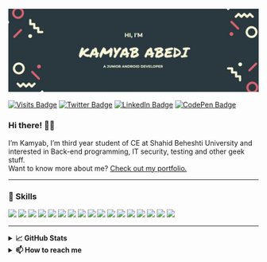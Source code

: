 [![Kamyab's GitHub Banner](./assets/banner(1).jpg)](https://kamyababedi.github.io)

[![Visits Badge](https://badges.pufler.dev/visits/KamyabAbedi/KamyabAbedi)](https://kamyababedi.github.io)
[![Twitter Badge](https://img.shields.io/badge/Twitter-Profile-informational?style=flat&logo=twitter&logoColor=white&color=1CA2F1)](https://twitter.com/KamyabAbedi)
[![LinkedIn Badge](https://img.shields.io/badge/LinkedIn-Profile-informational?style=flat&logo=linkedin&logoColor=white&color=0D76A8)](https://de.linkedin.com/in/kamyababedi)
[![CodePen Badge](https://img.shields.io/badge/CodePen-Profile-informational?style=flat&logo=codepen&logoColor=white&color=black)](https://codepen.io/KamyabAbedi)

### Hi there! 👋🏻
I’m Kamyab, I’m third year student of CE at Shahid Beheshti University and interested in Back-end programming, IT security, testing and other geek stuff.</br>
Want to know more about me? [Check out my portfolio.](https://KamyabAbedi.github.io/)

---
### 💼 Skills
![](https://img.shields.io/badge/Code-SwiftUI-informational?style=flat&logo=swift&logoColor=white&color=4AB197)
![](https://img.shields.io/badge/Code-Android-informational?style=flat&logo=Android&logoColor=white&color=4AB197)
![](https://img.shields.io/badge/Code-Java-informational?style=flat&logo=Java&logoColor=white&color=4AB197)
![](https://img.shields.io/badge/Code-Kotlin-informational?style=flat&logo=Kotlin&logoColor=white&color=4AB197)
![](https://img.shields.io/badge/Code-Python-informational?style=flat&logo=Python&logoColor=white&color=4AB197)
![](https://img.shields.io/badge/Code-C-informational?style=flat&logo=C&logoColor=white&color=4AB197)
![](https://img.shields.io/badge/Code-HTML-informational?style=flat&logo=HTML&logoColor=white&color=4AB197)
![](https://img.shields.io/badge/Code-React-informational?style=flat&logo=react&logoColor=white&color=4AB197)
![](https://img.shields.io/badge/Code-JavaScript-informational?style=flat&logo=JavaScript&logoColor=white&color=4AB197)
![](https://img.shields.io/badge/Code-TypeScript-informational?style=flat&logo=TypeScript&logoColor=white&color=4AB197)
![](https://img.shields.io/badge/Code-SpringBoot-informational?style=flat&logo=Spring&logoColor=white&color=4AB197)
![](https://img.shields.io/badge/Code-Firebase-informational?style=flat&logo=Firebase&logoColor=white&color=4AB197)
![](https://img.shields.io/badge/Code-MongoDB-informational?style=flat&logo=MongoDB&logoColor=white&color=4AB197)
![](https://img.shields.io/badge/Code-MySQL-informational?style=flat&logo=MySQL&logoColor=white&color=4AB197)
![](https://img.shields.io/badge/Code-Docker-informational?style=flat&logo=Docker&logoColor=white&color=4AB197)
![](https://img.shields.io/badge/Code-Jupyter-informational?style=flat&logo=Jupyter&logoColor=white&color=4AB197)
![](https://img.shields.io/badge/Code-Git-informational?style=flat&logo=Git&logoColor=white&color=4AB197)
<!--
### 📌 Pinned Repositories

<br>

<a href="https://github.com/braydoncoyer/tailwindcss-v2-dark-mode-template">
  <img align="center" style="margin:1rem 0.5rem" src="https://github-readme-stats.vercel.app/api/pin/?username=braydoncoyer&repo=tailwindcss-v2-dark-mode-template&title_color=ffffff&text_color=c9cacc&icon_color=4AB197&bg_color=1A2B34" />
</a>
-->
---
<details>
    <summary><b>📈 GitHub Stats</b></summary>
  <br>
<a href="https://github.com/KamyabAbedi">
  <img align="center" style="margin:0.5rem" src="https://github-readme-stats.vercel.app/api/top-langs/?username=KamyabAbedi&theme=nord&show_icons=true4" />
</a>
  
<a href="https://github.com/KamyabAbedi">
  <img align="center" style="margin:0.5rem" src="https://github-readme-stats.vercel.app/api?username=KamyabAbedi&theme=nord&show_icons=true" alt="Kamyab's GitHub Stats" />
</a>
</details>

<details>
    <summary><b>📫 How to reach me</b></summary>
<p align="center">
	<a href="https://twitter.com/KamyabAbedi" target="blank">
		<img align="center" src="assets/contacts/twitter.svg" alt="twitter" height="40" width="40" />
	</a>
    <a href="https://de.linkedin.com/in/kamyababedi" target="blank">
		<img align="center" src="assets/contacts/linkedin.svg" alt="linkedin" height="40" width="40" />
	</a>
	<a href="https://www.instagram.com/_k4my4b_/" target="blank">
		<img align="center" src="assets/contacts/instagram.svg" alt="instagram" height="40" width="40" />
	</a>
	<a href="https://t.me/kamyabXabedi" target="blank">
		<img align="center" src="assets/contacts/telegram.svg" alt="telegram" height="40" width="40" />
	</a>
	<a href="mailto:kamyababedi@gmail.com" target="blank">
		<img align="center" src="assets/contacts/email.svg" alt="email" height="40" width="40" />
        </a>
</p>
</details>


<!--
**KamyabAbedi/KamyabAbedi** is a ✨ _special_ ✨ repository because its `README.md` (this file) appears on your GitHub profile.

Here are some ideas to get you started:

- 🔭 I’m currently working on ...
- 🌱 I’m currently learning ...
- 👯 I’m looking to collaborate on ...
- 🤔 I’m looking for help with ...
- 💬 Ask me about ...
- 📫 How to reach me: ...
- 😄 Pronouns: ...
- ⚡ Fun fact: ...
-->
